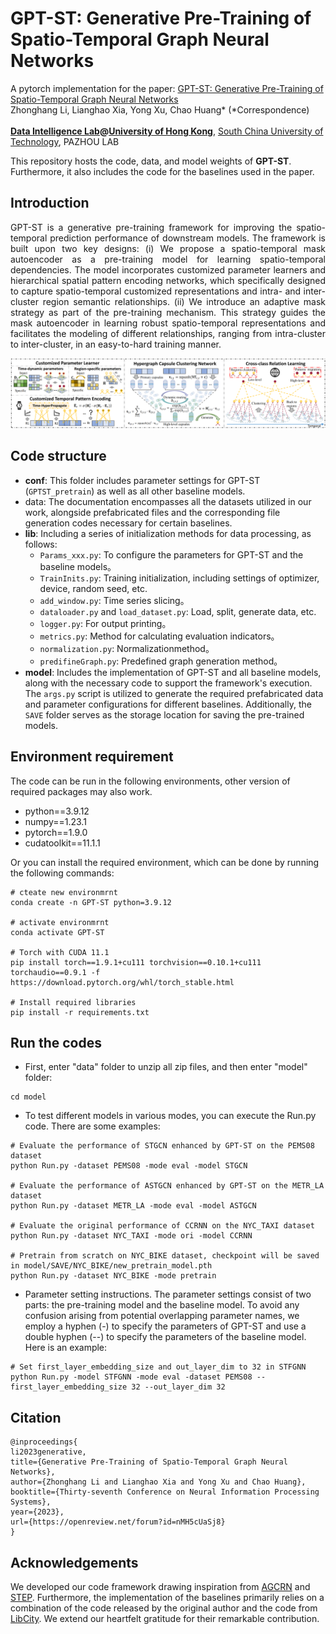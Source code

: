 # GPT-ST: Generative Pre-Training of Spatio-Temporal Graph Neural Networks

A pytorch implementation for the paper: [GPT-ST: Generative Pre-Training of Spatio-Temporal Graph Neural Networks](https://openreview.net/forum?id=nMH5cUaSj8)<br />
Zhonghang Li, Lianghao Xia, Yong Xu, Chao Huang* (*Correspondence)<br />  
**[Data Intelligence Lab](https://sites.google.com/view/chaoh/home)@[University of Hong Kong](https://www.hku.hk/)**, [South China University of Technology](https://www.scut.edu.cn/en/), PAZHOU LAB  

This repository hosts the code, data, and model weights of **GPT-ST**. Furthermore, it also includes the code for the baselines used in the paper.

## Introduction

<div style="text-align: justify">
GPT-ST is a generative pre-training framework for improving the spatio-temporal prediction performance of downstream models. The framework is built upon two key designs: (i) We propose a spatio-temporal mask autoencoder as a pre-training model for learning spatio-temporal dependencies. The model incorporates customized parameter learners and hierarchical spatial pattern encoding networks, which specifically designed to capture spatio-temporal customized representations and intra- and inter-cluster region semantic relationships. (ii) We introduce an adaptive mask strategy as part of the pre-training mechanism. This strategy guides the mask autoencoder in learning robust spatio-temporal representations and facilitates the modeling of different relationships, ranging from intra-cluster to inter-cluster, in an easy-to-hard training manner.  
</div>

![The detailed framework of the proposed GPT-ST.](https://github.com/LZH-YS1998/GPT-ST_img/blob/main/img/fig3.png)


## Code structure
* **conf**: This folder includes parameter settings for GPT-ST (`GPTST_pretrain`) as well as all other baseline models.
* data: The documentation encompasses all the datasets utilized in our work, alongside prefabricated files and the corresponding file generation codes necessary for certain baselines.
* **lib**: Including a series of initialization methods for data processing, as follows:
	* `Params_xxx.py`: To configure the parameters for GPT-ST and the baseline models。
	* `TrainInits.py`: Training initialization, including settings of optimizer, device, random seed, etc.
	* `add_window.py`: Time series slicing。
	* `dataloader.py` and `load_dataset.py`: Load, split, generate data, etc.
	* `logger.py`: For output printing。
	* `metrics.py`: Method for calculating evaluation indicators。
	* `normalization.py`: Normalizationmethod。
	* `predifineGraph.py`: Predefined graph generation method。
* **model**: Includes the implementation of GPT-ST and all baseline models, along with the necessary code to support the framework's execution. The `args.py` script is utilized to generate the required prefabricated data and parameter configurations for different baselines. Additionally, the `SAVE` folder serves as the storage location for saving the pre-trained models.


## Environment requirement
The code can be run in the following environments, other version of required packages may also work.
* python==3.9.12
* numpy==1.23.1
* pytorch==1.9.0
* cudatoolkit==11.1.1  

Or you can install the required environment, which can be done by running the following commands:
```
# cteate new environmrnt
conda create -n GPT-ST python=3.9.12

# activate environmrnt
conda activate GPT-ST

# Torch with CUDA 11.1
pip install torch==1.9.1+cu111 torchvision==0.10.1+cu111 torchaudio==0.9.1 -f https://download.pytorch.org/whl/torch_stable.html

# Install required libraries
pip install -r requirements.txt
```


## Run the codes 
* First, enter "data" folder to unzip all zip files, and then enter "model" folder:
```
cd model
```
* To test different models in various modes, you can execute the Run.py code. There are some examples:
```
# Evaluate the performance of STGCN enhanced by GPT-ST on the PEMS08 dataset
python Run.py -dataset PEMS08 -mode eval -model STGCN

# Evaluate the performance of ASTGCN enhanced by GPT-ST on the METR_LA dataset
python Run.py -dataset METR_LA -mode eval -model ASTGCN

# Evaluate the original performance of CCRNN on the NYC_TAXI dataset
python Run.py -dataset NYC_TAXI -mode ori -model CCRNN

# Pretrain from scratch on NYC_BIKE dataset, checkpoint will be saved in model/SAVE/NYC_BIKE/new_pretrain_model.pth
python Run.py -dataset NYC_BIKE -mode pretrain
```

* Parameter setting instructions. The parameter settings consist of two parts: the pre-training model and the baseline model. To avoid any confusion arising from potential overlapping parameter names, we employ a hyphen (-) to specify the parameters of GPT-ST and use a double hyphen (--) to specify the parameters of the baseline model. Here is an example:
```
# Set first_layer_embedding_size and out_layer_dim to 32 in STFGNN
python Run.py -model STFGNN -mode eval -dataset PEMS08 --first_layer_embedding_size 32 --out_layer_dim 32
```



## Citation
```
@inproceedings{
li2023generative,
title={Generative Pre-Training of Spatio-Temporal Graph Neural Networks},
author={Zhonghang Li and Lianghao Xia and Yong Xu and Chao Huang},
booktitle={Thirty-seventh Conference on Neural Information Processing Systems},
year={2023},
url={https://openreview.net/forum?id=nMH5cUaSj8}
}
```

## Acknowledgements
We developed our code framework drawing inspiration from [AGCRN](https://github.com/LeiBAI/AGCRN) and [STEP](https://github.com/zezhishao/STEP). Furthermore, the implementation of the baselines primarily relies on a combination of the code released by the original author and the code from [LibCity](https://github.com/LibCity/Bigscity-LibCity). We extend our heartfelt gratitude for their remarkable contribution.
